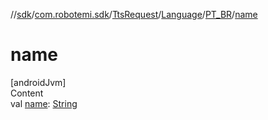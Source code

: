 //[sdk](../../../../../index.md)/[com.robotemi.sdk](../../../index.md)/[TtsRequest](../../index.md)/[Language](../index.md)/[PT_BR](index.md)/[name](name.md)



# name  
[androidJvm]  
Content  
val [name](name.md): [String](https://kotlinlang.org/api/latest/jvm/stdlib/kotlin/-string/index.html)  



